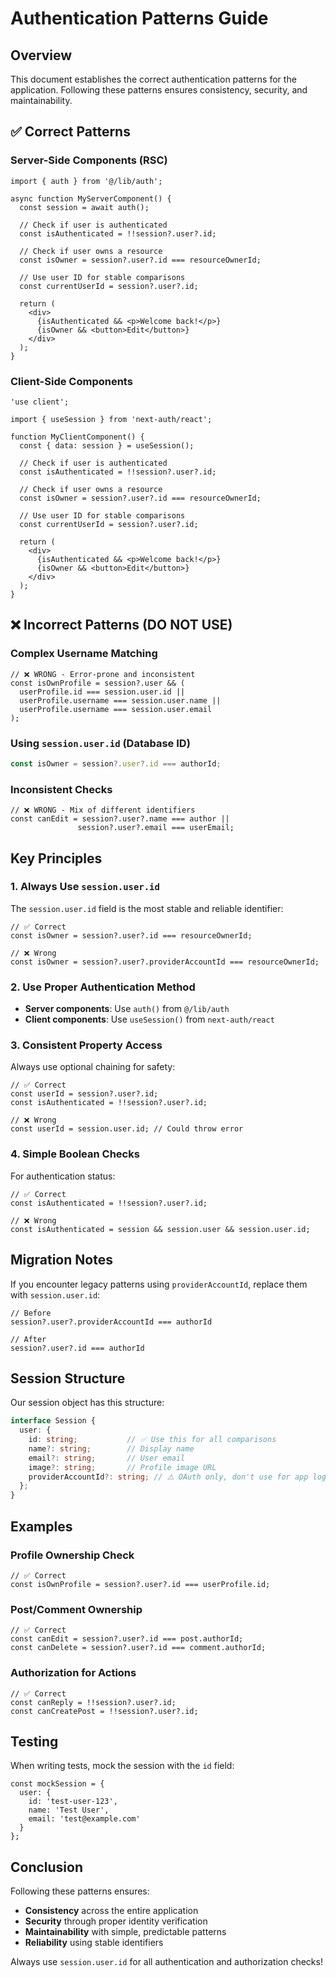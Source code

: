 # Authentication Patterns Guide

## Overview

This document establishes the correct authentication patterns for the application. Following these patterns ensures consistency, security, and maintainability.

## ✅ Correct Patterns

### Server-Side Components (RSC)

```tsx
import { auth } from '@/lib/auth';

async function MyServerComponent() {
  const session = await auth();
  
  // Check if user is authenticated
  const isAuthenticated = !!session?.user?.id;
  
  // Check if user owns a resource
  const isOwner = session?.user?.id === resourceOwnerId;
  
  // Use user ID for stable comparisons
  const currentUserId = session?.user?.id;
  
  return (
    <div>
      {isAuthenticated && <p>Welcome back!</p>}
      {isOwner && <button>Edit</button>}
    </div>
  );
}
```

### Client-Side Components

```tsx
'use client';

import { useSession } from 'next-auth/react';

function MyClientComponent() {
  const { data: session } = useSession();
  
  // Check if user is authenticated
  const isAuthenticated = !!session?.user?.id;
  
  // Check if user owns a resource
  const isOwner = session?.user?.id === resourceOwnerId;
  
  // Use user ID for stable comparisons
  const currentUserId = session?.user?.id;
  
  return (
    <div>
      {isAuthenticated && <p>Welcome back!</p>}
      {isOwner && <button>Edit</button>}
    </div>
  );
}
```

## ❌ Incorrect Patterns (DO NOT USE)

### Complex Username Matching
```tsx
// ❌ WRONG - Error-prone and inconsistent
const isOwnProfile = session?.user && (
  userProfile.id === session.user.id ||
  userProfile.username === session.user.name ||
  userProfile.username === session.user.email
);
```

### Using `session.user.id` (Database ID)

```typescript
const isOwner = session?.user?.id === authorId;
```

### Inconsistent Checks
```tsx
// ❌ WRONG - Mix of different identifiers
const canEdit = session?.user?.name === author || 
               session?.user?.email === userEmail;
```

## Key Principles

### 1. Always Use `session.user.id`

The `session.user.id` field is the most stable and reliable identifier:

```tsx
// ✅ Correct
const isOwner = session?.user?.id === resourceOwnerId;

// ❌ Wrong
const isOwner = session?.user?.providerAccountId === resourceOwnerId;
```

### 2. Use Proper Authentication Method

- **Server components**: Use `auth()` from `@/lib/auth`
- **Client components**: Use `useSession()` from `next-auth/react`

### 3. Consistent Property Access

Always use optional chaining for safety:

```tsx
// ✅ Correct
const userId = session?.user?.id;
const isAuthenticated = !!session?.user?.id;

// ❌ Wrong
const userId = session.user.id; // Could throw error
```

### 4. Simple Boolean Checks

For authentication status:

```tsx
// ✅ Correct
const isAuthenticated = !!session?.user?.id;

// ❌ Wrong
const isAuthenticated = session && session.user && session.user.id;
```

## Migration Notes

If you encounter legacy patterns using `providerAccountId`, replace them with `session.user.id`:

```tsx
// Before
session?.user?.providerAccountId === authorId

// After  
session?.user?.id === authorId
```

## Session Structure

Our session object has this structure:

```typescript
interface Session {
  user: {
    id: string;           // ✅ Use this for all comparisons
    name?: string;        // Display name
    email?: string;       // User email
    image?: string;       // Profile image URL
    providerAccountId?: string; // ⚠️ OAuth only, don't use for app logic
  };
}
```

## Examples

### Profile Ownership Check
```tsx
// ✅ Correct
const isOwnProfile = session?.user?.id === userProfile.id;
```

### Post/Comment Ownership
```tsx
// ✅ Correct
const canEdit = session?.user?.id === post.authorId;
const canDelete = session?.user?.id === comment.authorId;
```

### Authorization for Actions
```tsx
// ✅ Correct
const canReply = !!session?.user?.id;
const canCreatePost = !!session?.user?.id;
```

## Testing

When writing tests, mock the session with the `id` field:

```tsx
const mockSession = {
  user: {
    id: 'test-user-123',
    name: 'Test User',
    email: 'test@example.com'
  }
};
```

## Conclusion

Following these patterns ensures:
- **Consistency** across the entire application
- **Security** through proper identity verification  
- **Maintainability** with simple, predictable patterns
- **Reliability** using stable identifiers

Always use `session.user.id` for all authentication and authorization checks! 